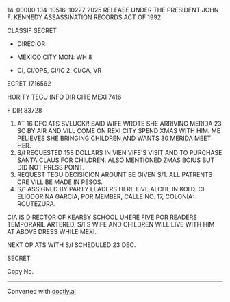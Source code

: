 14-00000
104-10516-10227
2025 RELEASE UNDER THE PRESIDENT JOHN F. KENNEDY ASSASSINATION RECORDS ACT OF 1992

CLASSIF
SECRET

*   DIRECIOR

*   MEXICO CITY
    MON: WH 8

*   CI, CI/OPS, CI/IC 2, CI/CA, VR

ECRET 1716562

HORITY TEGU INFO DIR CITE MEXI 7416

F DIR 83728

1.  AT 16 DFC ATS SVLUCK/! SAID WIFE WROTE SHE ARRIVING MERIDA 23 SC BY AIR AND VILL COME ON REXI CITY SPEND XMAS WITH HIM. ME PELIEVES SHE BRINGING CHILDREN AND WANTS 30 MERIDA MEET HER.
2.  S/I REQUESTED 158 DOLLARS IN VIEN VIFE'S VISIT AND TO PURCHASE SANTA CLAUS FOR CHILDREN. ALSO MENTIONED ZMAS BOIUS BUT DID NOT PRESS POINT.
3.  REQUEST TEGU DECISICION AROUNT BE GIVEN S/1. ALL PATRENTS CRE VILL BE MADE IN PESOS.
4.  S/1 ASSIGNED BY PARTY LEADERS HERE LIVE ALCHE IN ΚΟΗΣ CF ELIODORINA GARCIA, POR MEMBER, CALLE NO. 17, COLONIA: ROUTEZURA.

CIA IS DIRECTOR OF KEARBY SCHOOL UHERE FIVE POR READERS TEMPORARIL ARTERED. S/I'S WIFE AND CHILDREN WILL LIVE WITH HIM AT ABOVE DRESS WHILE MEXI.

NEXT OP ATS WITH S/I SCHEDULED 23 DEC.

SECRET

Copy No.


---
Converted with [doctly.ai](https://doctly.ai)